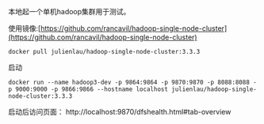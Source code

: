 本地起一个单机hadoop集群用于测试。

使用镜像:[https://github.com/rancavil/hadoop-single-node-cluster](https://github.com/rancavil/hadoop-single-node-cluster)

```shell
docker pull julienlau/hadoop-single-node-cluster:3.3.3
```

启动
```shell
docker run --name hadoop3-dev -p 9864:9864 -p 9870:9870 -p 8088:8088 -p 9000:9000 -p 9866:9866 --hostname localhost julienlau/hadoop-single-node-cluster:3.3.3
```

启动后访问页面： http://localhost:9870/dfshealth.html#tab-overview
